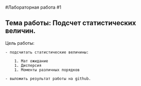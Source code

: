 #Лабораторная работа #1
## Тема работы: Подсчет статистических величин. 

Цель работы:

	- подсчитать статистические величины:

		1. Мат ожидание
		1. Дисперсия
		1. Моменты различных порядков

	- выложить результат работы на github.